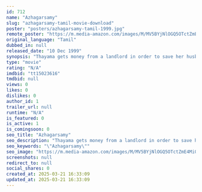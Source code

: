 ```yaml
---
id: 712
name: "Azhagarsamy"
slug: "azhagarsamy-tamil-movie-download"
poster: "posters/azhagarsamy-tamil-1999.jpg"
remote_poster: "https://m.media-amazon.com/images/M/MV5BYjNlOGQ5OTctZmE4Mi00YTI0LTkxYTYtY2U0NmRmNTc2ZWE0XkEyXkFqcGc@._V1_SX300.jpg"
original_language: "Tamil"
dubbed_in: null
released_date: "10 Dec 1999"
synopsis: "Thayama gets money from a landlord in order to save her husband and promises to give her child in return. Things turn for the worst when the rich man wants to marry off his daughter to Thayama's son."
type: "movie"
rating: "N/A"
imdbid: "tt15023616"
tmdbid: null
views: 0
likes: 0
dislikes: 0
author_id: 1
trailer_url: null
runtime: "N/A"
is_featured: 0
is_active: 1
is_comingsoon: 0
seo_title: "Azhagarsamy"
seo_description: "Thayama gets money from a landlord in order to save her husband and promises to give her child in return. Things turn for the worst when the rich man wants to marry off his daughter to Thayama's son."
seo_keywords: "\"Azhagarsamy\""
seo_image: "https://m.media-amazon.com/images/M/MV5BYjNlOGQ5OTctZmE4Mi00YTI0LTkxYTYtY2U0NmRmNTc2ZWE0XkEyXkFqcGc@._V1_SX300.jpg"
screenshots: null
redirect_to: null
social_shares: 0
created_at: 2025-03-21 16:33:09
updated_at: 2025-03-21 16:33:09
---
```


